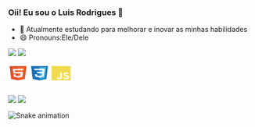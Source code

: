 ### Oii! Eu sou o Luis Rodrigues 🤙

- 🦉 Atualmente estudando para melhorar e inovar as minhas habilidades 
- 😄 Pronouns:Ele/Dele

<div>
 <img height="180em" src="https://github-readme-stats.vercel.app/api?username=oluisrodrigues&show_icons=true&theme=dark&include_all_commits=true&count_private=true"/>
  <img height="180em" src="https://github-readme-stats.vercel.app/api/top-langs/?username=oluisrodrigues&layout=compact&langs_count=7&theme=dark"/></a>
</div>
 

  
  
  <div style="display: inline_block"><br>
  <img align="center" alt="Luis-HTML" height="30" width="40" src="https://raw.githubusercontent.com/devicons/devicon/master/icons/html5/html5-original.svg">
  <img align="center" alt="Luis-CSS" height="30" width="40" src="https://raw.githubusercontent.com/devicons/devicon/master/icons/css3/css3-original.svg">
  <img align="center" alt="Luis-Js" height="30" width="40" src="https://raw.githubusercontent.com/devicons/devicon/master/icons/javascript/javascript-plain.svg">
  </div>
  
  ##
 
<div>
  <a href="https://www.instagram.com/luisaofps/" target="_blank"><img src="https://img.shields.io/badge/-Instagram-%23E4405F?style=for-the-badge&logo=instagram&logoColor=white" target="_blank"></a>
  <a href = "mailto:devluisrodrigues@gmail.com"><img src="https://img.shields.io/badge/-Gmail-%23333?style=for-the-badge&logo=gmail&logoColor=white" target="_blank"></a>
</div>

![Snake animation](https://github.com/oluisrodrigues/oluisrodrigues/blob/output/github-contribution-grid-snake.svg)
